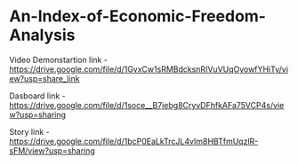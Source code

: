 # An-Index-of-Economic-Freedom-Analysis

Video Demonstartion link - https://drive.google.com/file/d/1GyxCw1sRMBdcksnRIVuVUqOyowfYHiTy/view?usp=share_link

Dasboard link - https://drive.google.com/file/d/1soce__B7jebg8CryvDFhfkAFa75VCP4s/view?usp=sharing

Story link - https://drive.google.com/file/d/1bcP0EaLkTrcJL4vIm8HBTfmUqzlR-sFM/view?usp=sharing
